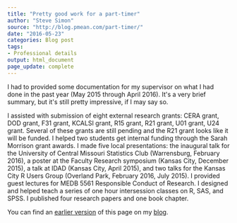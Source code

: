 ```yaml
---
title: "Pretty good work for a part-timer"
author: "Steve Simon"
source: "http://blog.pmean.com/part-timer/"
date: "2016-05-23"
categories: Blog post
tags:
- Professional details
output: html_document
page_update: complete
---
```


I had to provided some documentation for my supervisor on what I had done in the past year (May 2015 through April 2016). It's a very brief summary, but it's still pretty impressive, if I may say so.

<!---More--->

I assisted with submission of eight external research grants: CERA grant, DOD grant, F31 grant, KCALSI grant, R15 grant, R21 grant, U01 grant, U24 grant. Several of these grants are still pending and the R21 grant looks like it will be funded. I helped two students get internal funding through the Sarah Morrison grant awards. I made five local presentations: the inaugural talk for the University of Central Missouri Statistics Club (Warrensburg, February 2016), a poster at the Faculty Research symposium (Kansas City, December 2015), a talk at IDAD (Kansas City, April 2015), and two talks for the Kansas City R Users Group (Overland Park, February 2016, July 2015). I provided guest lectures for MEDB 5561 Responsible Conduct of Research. I designed and helped teach a series of one hour intersession classes on R, SAS, and SPSS. I published four research papers and one book chapter.

You can find an [earlier version][sim1] of this page on my [blog][sim2].

[sim1]: http://blog.pmean.com/part-timer/
[sim2]: http://blog.pmean.com
